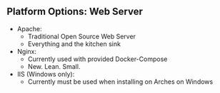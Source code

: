 ## Platform Options: Web Server

-   Apache:
    -   Traditional Open Source Web Server
    -   Everything and the kitchen sink
-   Nginx:
    -   Currently used with provided Docker-Compose
    -   New. Lean. Small.
-   IIS (Windows only):
    -   Currently must be used when installing on Arches on Windows
